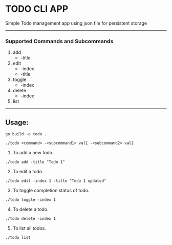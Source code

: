 # TODO CLI APP

Simple Todo management app using json file for persistent storage

---

### Supported Commands and Subcommands
1. add
    - -title
2. edit
    - -index
    - -title
3. toggle
    - -index
4. delete
    - -index
5. list

---
## Usage:

```
go build -o todo .

./todo <command> -<subcommand1> val1 -<subcommand2> val2
```

1. To add a new todo.

```
./todo add -title "Todo 1"
```

2. To edit a todo.

```
./todo edit -index 1 -title "Todo 1 updated"
```

3. To toggle completion status of todo.

```
./todo toggle -index 1
```

4. To delete a todo.

```
./todo delete -index 1
```

5. To list all todos.

```
./todo list
```
